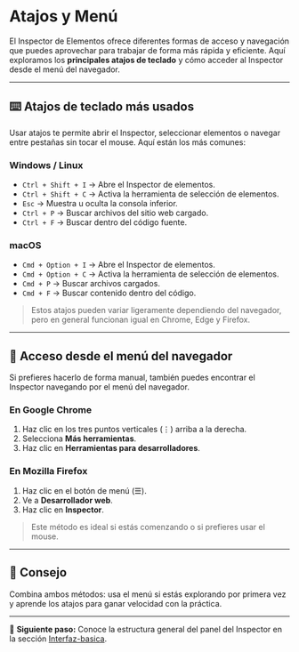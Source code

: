 # Atajos y Menú

El Inspector de Elementos ofrece diferentes formas de acceso y navegación que puedes aprovechar para trabajar de forma más rápida y eficiente. Aquí exploramos los **principales atajos de teclado** y cómo acceder al Inspector desde el menú del navegador.

---

## ⌨️ Atajos de teclado más usados

Usar atajos te permite abrir el Inspector, seleccionar elementos o navegar entre pestañas sin tocar el mouse. Aquí están los más comunes:

### Windows / Linux

- `Ctrl + Shift + I` → Abre el Inspector de elementos.
- `Ctrl + Shift + C` → Activa la herramienta de selección de elementos.
- `Esc` → Muestra u oculta la consola inferior.
- `Ctrl + P` → Buscar archivos del sitio web cargado.
- `Ctrl + F` → Buscar dentro del código fuente.

### macOS

- `Cmd + Option + I` → Abre el Inspector de elementos.
- `Cmd + Option + C` → Activa la herramienta de selección de elementos.
- `Cmd + P` → Buscar archivos cargados.
- `Cmd + F` → Buscar contenido dentro del código.

> Estos atajos pueden variar ligeramente dependiendo del navegador, pero en general funcionan igual en Chrome, Edge y Firefox.

---

## 📂 Acceso desde el menú del navegador

Si prefieres hacerlo de forma manual, también puedes encontrar el Inspector navegando por el menú del navegador.

### En Google Chrome

1. Haz clic en los tres puntos verticales (⋮) arriba a la derecha.
2. Selecciona **Más herramientas**.
3. Haz clic en **Herramientas para desarrolladores**.

### En Mozilla Firefox

1. Haz clic en el botón de menú (☰).
2. Ve a **Desarrollador web**.
3. Haz clic en **Inspector**.

> Este método es ideal si estás comenzando o si prefieres usar el mouse.

---

## 🧠 Consejo

Combina ambos métodos: usa el menú si estás explorando por primera vez y aprende los atajos para ganar velocidad con la práctica.

---

🎯 **Siguiente paso:** Conoce la estructura general del panel del Inspector en la sección [Interfaz-basica](../../interfaz-basica/Secciones-principales.md).
